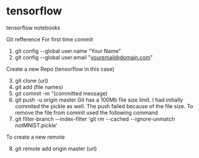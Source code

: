 # tensorflow
tensorflow notebooks

Git refference
For first time commit
1. git config --global user.name "Your Name"
2. git config --global user.email "youremail@domain.com"

Create a new Repo (tensorflow in this case)

3. git clone (url)
4. git add (file names)
5. git commit -m "(committed message)
6. git push -u origin master
Git has a 100Mb file size limit. I had initially commited the pickle as well. The push failed because of the file size.
To remove the file from commit used the following command
7.  git filter-branch --index-filter 'git rm --cached --ignore-unmatch notMNIST.pickle'

To create a new remote

8. git remote add origin master (url) 
